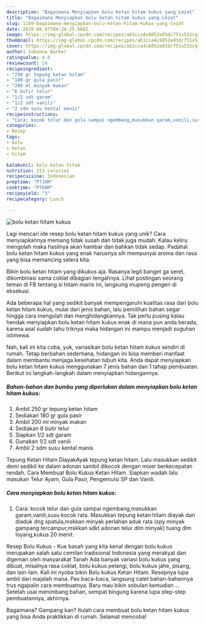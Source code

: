 ```yaml
---
description: "Bagaimana Menyiapkan bolu ketan hitam kukus yang Lezat"
title: "Bagaimana Menyiapkan bolu ketan hitam kukus yang Lezat"
slug: 1149-bagaimana-menyiapkan-bolu-ketan-hitam-kukus-yang-lezat
date: 2020-08-07T04:24:25.568Z
image: https://img-global.cpcdn.com/recipes/ab1cca4c6052ed3d/751x532cq70/bolu-ketan-hitam-kukus-foto-resep-utama.jpg
thumbnail: https://img-global.cpcdn.com/recipes/ab1cca4c6052ed3d/751x532cq70/bolu-ketan-hitam-kukus-foto-resep-utama.jpg
cover: https://img-global.cpcdn.com/recipes/ab1cca4c6052ed3d/751x532cq70/bolu-ketan-hitam-kukus-foto-resep-utama.jpg
author: Johanna Barker
ratingvalue: 4.8
reviewcount: 14
recipeingredient:
- "250 gr tepung ketan hitam"
- "180 gr gula pasir"
- "200 ml minyak makan"
- "6 butir telur"
- "1/2 sdt garam"
- "1/2 sdt vanili"
- "2 sdm susu kental manis"
recipeinstructions:
- "Cara: kocok telur dan gula sampai ngembang,masukkan garam,vanili,susu kocok rata. Masukkan tepung ketan hitam diayak dan diaduk dng spatula,mskkan minyak perlahan aduk rata (spy minyak gampang tercampur,mskkan sdkt adonan telur dlm minyak) tuang dlm loyang,kukus 20 menit."
categories:
- Resep
tags:
- bolu
- ketan
- hitam

katakunci: bolu ketan hitam 
nutrition: 213 calories
recipecuisine: Indonesian
preptime: "PT19M"
cooktime: "PT60M"
recipeyield: "3"
recipecategory: Lunch

---
```



![bolu ketan hitam kukus](https://img-global.cpcdn.com/recipes/ab1cca4c6052ed3d/751x532cq70/bolu-ketan-hitam-kukus-foto-resep-utama.jpg)

Lagi mencari ide resep bolu ketan hitam kukus yang unik? Cara menyiapkannya memang tidak susah dan tidak juga mudah. Kalau keliru mengolah maka hasilnya akan hambar dan bahkan tidak sedap. Padahal bolu ketan hitam kukus yang enak harusnya sih mempunyai aroma dan rasa yang bisa memancing selera kita.

Bikin bolu ketan hitam yang dikukus aja. Rasanya legit banget ga seret, dikombinasi sama coklat dibagian tengahnya. Lihat postingan seorang teman di FB tentang si hitam manis ini, langsung mupeng pengen di eksekusi.

Ada beberapa hal yang sedikit banyak mempengaruhi kualitas rasa dari bolu ketan hitam kukus, mulai dari jenis bahan, lalu pemilihan bahan segar hingga cara mengolah dan menghidangkannya. Tak perlu pusing kalau hendak menyiapkan bolu ketan hitam kukus enak di mana pun anda berada, karena asal sudah tahu triknya maka hidangan ini mampu menjadi suguhan istimewa.


Nah, kali ini kita coba, yuk, variasikan bolu ketan hitam kukus sendiri di rumah. Tetap berbahan sederhana, hidangan ini bisa memberi manfaat dalam membantu menjaga kesehatan tubuh kita. Anda dapat menyiapkan bolu ketan hitam kukus menggunakan 7 jenis bahan dan 1 tahap pembuatan. Berikut ini langkah-langkah dalam menyiapkan hidangannya.

<!--inarticleads1-->

##### Bahan-bahan dan bumbu yang diperlukan dalam menyiapkan bolu ketan hitam kukus:

1. Ambil 250 gr tepung ketan hitam
1. Sediakan 180 gr gula pasir
1. Ambil 200 ml minyak makan
1. Sediakan 6 butir telur
1. Siapkan 1/2 sdt garam
1. Gunakan 1/2 sdt vanili
1. Ambil 2 sdm susu kental manis


Tepung Ketan Hitam DiayakAyak tepung ketan hitam. Lalu masukkan sedikit demi sedikit ke dalam adonan sambil dikocok dengan mixer berkecepatan rendah. Cara Membuat Bolu Kukus Ketan Hitam. Siapkan wadah lalu masukan Telur Ayam, Gula Pasir, Pengemulsi SP dan Vanili. 

<!--inarticleads2-->

##### Cara menyiapkan bolu ketan hitam kukus:

1. Cara: kocok telur dan gula sampai ngembang,masukkan garam,vanili,susu kocok rata. Masukkan tepung ketan hitam diayak dan diaduk dng spatula,mskkan minyak perlahan aduk rata (spy minyak gampang tercampur,mskkan sdkt adonan telur dlm minyak) tuang dlm loyang,kukus 20 menit.


Resep Bolu Kukus - Kue basah yang kita kenal dengan bolu kukus merupakan salah satu cemilan tradisional Indonesia yang merakyat dan digemari oleh masyarakat Tanah Ada banyak variasi bolu kukus yang dibuat, misalnya rasa coklat, bolu kukus pelangi, bolu kukus jahe, pisang, dan lain-lain. Kali ini nyoba bikin Bolu kukus Ketan Hitam. Resepnya lupa ambil dari majalah mana. Pas baca-baca, langsung catet bahan-bahannya trus ngapalin cara membuatnya. Baru mau bikin sebulan kemudian … Setelah usai menimbang bahan, sempat bingung karena lupa step-step pembuatannya, akhirnya. 

Bagaimana? Gampang kan? Itulah cara membuat bolu ketan hitam kukus yang bisa Anda praktikkan di rumah. Selamat mencoba!
